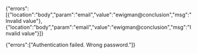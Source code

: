 {"errors":[{"location":"body","param":"email","value":"ewigman@conclusion","msg":"Invalid value"},{"location":"body","param":"email","value":"ewigman@conclusion","msg":"Invalid value"}]}

{"errors":["Authentication failed. Wrong password."]}